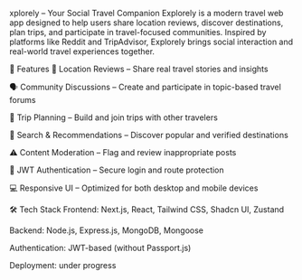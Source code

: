 xplorely – Your Social Travel Companion
Explorely is a modern travel web app designed to help users share location reviews, discover destinations, plan trips, and participate in travel-focused communities. Inspired by platforms like Reddit and TripAdvisor, Explorely brings social interaction and real-world travel experiences together.

🚀 Features
📝 Location Reviews – Share real travel stories and insights

🗣️ Community Discussions – Create and participate in topic-based travel forums

🧳 Trip Planning – Build and join trips with other travelers

🎯 Search & Recommendations – Discover popular and verified destinations

⚠️ Content Moderation – Flag and review inappropriate posts

🔐 JWT Authentication – Secure login and route protection

💻 Responsive UI – Optimized for both desktop and mobile devices

🛠️ Tech Stack
Frontend: Next.js, React, Tailwind CSS, Shadcn UI, Zustand

Backend: Node.js, Express.js, MongoDB, Mongoose

Authentication: JWT-based (without Passport.js)

Deployment: under progress


